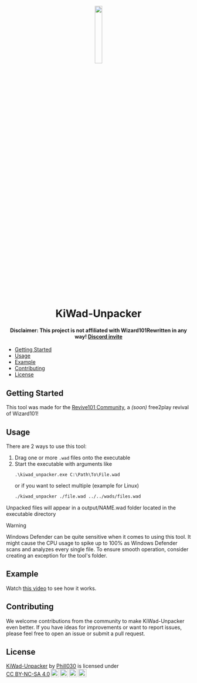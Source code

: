 <p align="center">
  <img width="20%" src="https://github.com/Phill030/KiWad-Unpacker/assets/50775241/31904a6e-0026-4eb0-bcb5-0d65bf8f85a7"/>
</p>
<h1 align="center">KiWad-Unpacker</h1>
<h4 align="center"><b>Disclaimer:</b> This project is not affiliated with Wizard101Rewritten in any way! <a href="https://discord.gg/sMFgyNRDDM">Discord invite</a></h4> 

- [Getting Started](#getting-started)
- [Usage](#usage)
- [Example](#example)
- [Contributing](#contributing)
- [License](#license)

## Getting Started
This tool was made for the [Revive101 Community](https://discord.gg/sMFgyNRDDM), a *(soon)* free2play revival of Wizard101!

## Usage
There are 2 ways to use this tool:
1. Drag one or more `.wad` files onto the executable
2. Start the executable with arguments like
   ```shell
   .\kiwad_unpacker.exe C:\Path\To\File.wad
   ```
   or if you want to select multiple (example for Linux)
   ```sh
   ./kiwad_unpacker ./file.wad ../../wads/files.wad
   ```
Unpacked files will appear in a output/NAME.wad folder located in the executable directory
<br>

> [!Warning]
>  Windows Defender can be quite sensitive when it comes to using this tool. It might cause the CPU usage to spike up to 100% as Windows Defender scans and analyzes every single file. To ensure smooth operation, consider creating an exception for the tool's folder.

## Example
Watch [this video](https://youtu.be/gTVdtxpe6hs) to see how it works.

## Contributing
We welcome contributions from the community to make KiWad-Unpacker even better. If you have ideas for improvements or want to report issues, please feel free to open an issue or submit a pull request.

## License
<p xmlns:cc="http://creativecommons.org/ns#" xmlns:dct="http://purl.org/dc/terms/"><a property="dct:title" rel="cc:attributionURL" href="https://github.com/Phill030/KiWad-Unpacker">KiWad-Unpacker</a> by <a rel="cc:attributionURL dct:creator" property="cc:attributionName" href="https://github.com/Phill030/">Phill030</a> is licensed under <a href="http://creativecommons.org/licenses/by-nc-sa/4.0/?ref=chooser-v1" target="_blank" rel="license noopener noreferrer" style="display:inline-block;">CC BY-NC-SA 4.0<img style="height:22px!important;margin-left:3px;vertical-align:text-bottom;" src="https://mirrors.creativecommons.org/presskit/icons/cc.svg?ref=chooser-v1"><img style="height:22px!important;margin-left:3px;vertical-align:text-bottom;" src="https://mirrors.creativecommons.org/presskit/icons/by.svg?ref=chooser-v1"><img style="height:22px!important;margin-left:3px;vertical-align:text-bottom;" src="https://mirrors.creativecommons.org/presskit/icons/nc.svg?ref=chooser-v1"><img style="height:22px!important;margin-left:3px;vertical-align:text-bottom;" src="https://mirrors.creativecommons.org/presskit/icons/sa.svg?ref=chooser-v1"></a></p>
